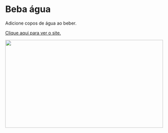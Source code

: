 # Beba água
Adicione copos de água ao beber.

<a href="https://mssdesign.github.io/beba-agua/" target="_blank">Clique aqui para ver o site.</a>

<img src="https://github.com/mssdesign/portifolios/blob/main/portifolio_vs1/src/Assets/WebSitesPreview/DrinkWater.png?raw=true" target='_blank' width="500" height="280">
